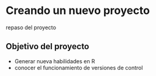 # Creando un nuevo proyecto 
repaso del proyecto

## Objetivo del proyecto 
- Generar nueva habilidades en R
- conocer el funcionamiento de versiones de control 